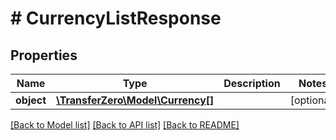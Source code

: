 # # CurrencyListResponse

## Properties

Name | Type | Description | Notes
------------ | ------------- | ------------- | -------------
**object** | [**\TransferZero\Model\Currency[]**](Currency.md) |  | [optional] 

[[Back to Model list]](../../README.md#documentation-for-models) [[Back to API list]](../../README.md#documentation-for-api-endpoints) [[Back to README]](../../README.md)


